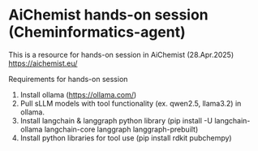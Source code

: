 # AiChemist hands-on session (Cheminformatics-agent)
This is a resource for hands-on session in AiChemist (28.Apr.2025) https://aichemist.eu/

Requirements for hands-on session
1. Install ollama (https://ollama.com/)
2. Pull sLLM models with tool functionality (ex. qwen2.5, llama3.2) in ollama.
3. Install langchain & langgraph python library (pip install -U langchain-ollama langchain-core langgraph langgraph-prebuilt)
4. Install python libraries for tool use (pip install rdkit pubchempy)
